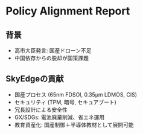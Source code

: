 # Policy Alignment Report

## 背景
- 高市大臣発言: 国産ドローン不足
- 中国依存からの脱却が国策課題

## SkyEdgeの貢献
- 国産プロセス (65nm FDSOI, 0.35µm LDMOS, CIS)
- セキュリティ (TPM, 暗号, セキュアブート)
- 冗長設計による安全性
- GX/SDGs: 電池廃棄削減、省エネ運用
- 教育資産化: 国産制御＋半導体教材として展開可能
